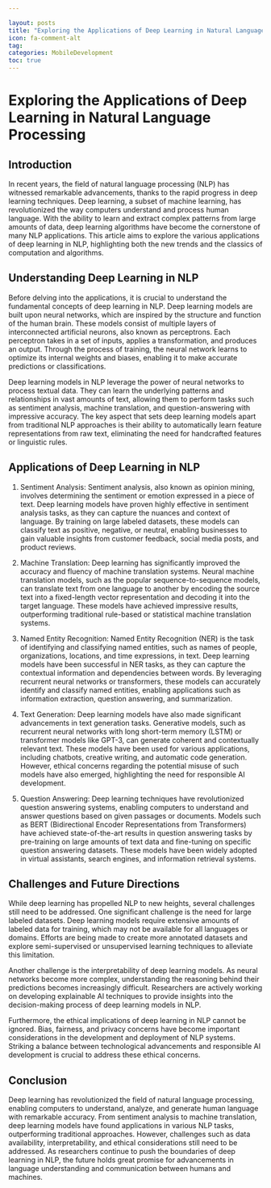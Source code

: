 ```yaml
---

layout: posts
title: "Exploring the Applications of Deep Learning in Natural Language Processing"
icon: fa-comment-alt
tag:      
categories: MobileDevelopment
toc: true
---
```




# Exploring the Applications of Deep Learning in Natural Language Processing

## Introduction

In recent years, the field of natural language processing (NLP) has witnessed remarkable advancements, thanks to the rapid progress in deep learning techniques. Deep learning, a subset of machine learning, has revolutionized the way computers understand and process human language. With the ability to learn and extract complex patterns from large amounts of data, deep learning algorithms have become the cornerstone of many NLP applications. This article aims to explore the various applications of deep learning in NLP, highlighting both the new trends and the classics of computation and algorithms.

## Understanding Deep Learning in NLP

Before delving into the applications, it is crucial to understand the fundamental concepts of deep learning in NLP. Deep learning models are built upon neural networks, which are inspired by the structure and function of the human brain. These models consist of multiple layers of interconnected artificial neurons, also known as perceptrons. Each perceptron takes in a set of inputs, applies a transformation, and produces an output. Through the process of training, the neural network learns to optimize its internal weights and biases, enabling it to make accurate predictions or classifications.

Deep learning models in NLP leverage the power of neural networks to process textual data. They can learn the underlying patterns and relationships in vast amounts of text, allowing them to perform tasks such as sentiment analysis, machine translation, and question-answering with impressive accuracy. The key aspect that sets deep learning models apart from traditional NLP approaches is their ability to automatically learn feature representations from raw text, eliminating the need for handcrafted features or linguistic rules.

## Applications of Deep Learning in NLP

1. Sentiment Analysis: Sentiment analysis, also known as opinion mining, involves determining the sentiment or emotion expressed in a piece of text. Deep learning models have proven highly effective in sentiment analysis tasks, as they can capture the nuances and context of language. By training on large labeled datasets, these models can classify text as positive, negative, or neutral, enabling businesses to gain valuable insights from customer feedback, social media posts, and product reviews.

2. Machine Translation: Deep learning has significantly improved the accuracy and fluency of machine translation systems. Neural machine translation models, such as the popular sequence-to-sequence models, can translate text from one language to another by encoding the source text into a fixed-length vector representation and decoding it into the target language. These models have achieved impressive results, outperforming traditional rule-based or statistical machine translation systems.

3. Named Entity Recognition: Named Entity Recognition (NER) is the task of identifying and classifying named entities, such as names of people, organizations, locations, and time expressions, in text. Deep learning models have been successful in NER tasks, as they can capture the contextual information and dependencies between words. By leveraging recurrent neural networks or transformers, these models can accurately identify and classify named entities, enabling applications such as information extraction, question answering, and summarization.

4. Text Generation: Deep learning models have also made significant advancements in text generation tasks. Generative models, such as recurrent neural networks with long short-term memory (LSTM) or transformer models like GPT-3, can generate coherent and contextually relevant text. These models have been used for various applications, including chatbots, creative writing, and automatic code generation. However, ethical concerns regarding the potential misuse of such models have also emerged, highlighting the need for responsible AI development.

5. Question Answering: Deep learning techniques have revolutionized question answering systems, enabling computers to understand and answer questions based on given passages or documents. Models such as BERT (Bidirectional Encoder Representations from Transformers) have achieved state-of-the-art results in question answering tasks by pre-training on large amounts of text data and fine-tuning on specific question answering datasets. These models have been widely adopted in virtual assistants, search engines, and information retrieval systems.

## Challenges and Future Directions

While deep learning has propelled NLP to new heights, several challenges still need to be addressed. One significant challenge is the need for large labeled datasets. Deep learning models require extensive amounts of labeled data for training, which may not be available for all languages or domains. Efforts are being made to create more annotated datasets and explore semi-supervised or unsupervised learning techniques to alleviate this limitation.

Another challenge is the interpretability of deep learning models. As neural networks become more complex, understanding the reasoning behind their predictions becomes increasingly difficult. Researchers are actively working on developing explainable AI techniques to provide insights into the decision-making process of deep learning models in NLP.

Furthermore, the ethical implications of deep learning in NLP cannot be ignored. Bias, fairness, and privacy concerns have become important considerations in the development and deployment of NLP systems. Striking a balance between technological advancements and responsible AI development is crucial to address these ethical concerns.

## Conclusion

Deep learning has revolutionized the field of natural language processing, enabling computers to understand, analyze, and generate human language with remarkable accuracy. From sentiment analysis to machine translation, deep learning models have found applications in various NLP tasks, outperforming traditional approaches. However, challenges such as data availability, interpretability, and ethical considerations still need to be addressed. As researchers continue to push the boundaries of deep learning in NLP, the future holds great promise for advancements in language understanding and communication between humans and machines.